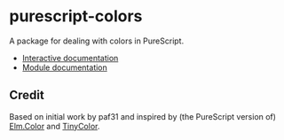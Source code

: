 # purescript-colors

A package for dealing with colors in PureScript.

- [Interactive documentation](http://sharkdp.github.io/purescript-colors/)
- [Module documentation](https://pursuit.purescript.org/packages/purescript-colors)

## Credit

Based on initial work by paf31 and inspired by (the PureScript version of) [Elm.Color](https://github.com/brainrape/purescript-elm-color) and [TinyColor](https://github.com/bgrins/TinyColor).
